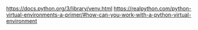 https://docs.python.org/3/library/venv.html
https://realpython.com/python-virtual-environments-a-primer/#how-can-you-work-with-a-python-virtual-environment